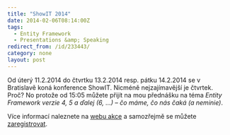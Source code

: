 ```yaml
---
title: "ShowIT 2014"
date: 2014-02-06T08:14:00Z
tags:
  - Entity Framework
  - Presentations &amp; Speaking
redirect_from: /id/233443/
category: none
layout: post
---
```

Od úterý 11.2.2014 do čtvrtku 13.2.2014 resp. pátku 14.2.2014 se v Bratislavě koná konference ShowIT. Nicméně nejzajímavější je čtvrtek. Proč? No protože od 15:05 můžete přijít na mou přednášku na téma _Entity Framework verzie 4, 5 a ďalej (6, ...) – čo máme, čo nás čaká (a neminie)_.

Více informací naleznete na [webu akce][1] a samozřejmě se můžete [zaregistrovat][2].

[1]: http://www.showit.sk/other/Program-ShowIT-Bratislava.aspx
[2]: http://www.showit.sk/IT-Pro/Registracia.aspx
